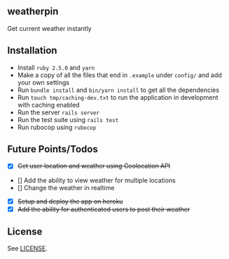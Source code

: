 weatherpin
---

Get current weather instantly

## Installation

- Install `ruby 2.5.0` and `yarn`
- Make a copy of all the files that end in `.example` under `config/` and add your own settings
- Run `bundle install` and `bin/yarn install` to get all the dependencies
- Run `touch tmp/caching-dev.txt` to run the application in development with caching enabled
- Run the server `rails server`
- Run the test suite using `rails test`
- Run rubocop using `rubocop`


## Future Points/Todos
- [X] ~~Get user location and weather using Geolocation API~~
- [] Add the ability to view weather for multiple locations
- [] Change the weather in realtime
- [X] ~~Setup and deploy the app on heroku~~
- [X] ~~Add the ability for authenticated users to post their weather~~

## License
See [LICENSE](https://github.com/aonemd/weatherpin/blob/master/LICENSE).
